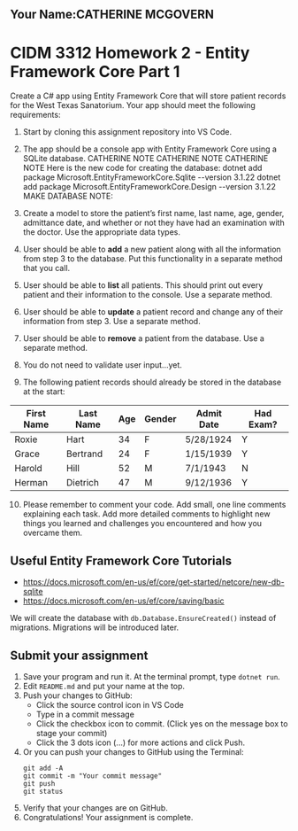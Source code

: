 ## Your Name:CATHERINE MCGOVERN

# CIDM 3312 Homework 2 - Entity Framework Core Part 1
Create a C# app using Entity Framework Core that will store patient records for the West Texas
Sanatorium. Your app should meet the following requirements:

1. Start by cloning this assignment repository into VS Code.
2. The app should be a console app with Entity Framework Core using a SQLite database.
CATHERINE NOTE
CATHERINE NOTE
CATHERINE NOTE
Here is the new code for creating the database:
dotnet add package Microsoft.EntityFrameworkCore.Sqlite --version 3.1.22
dotnet add package Microsoft.EntityFrameworkCore.Design --version 3.1.22
MAKE DATABASE NOTE:

3. Create a model to store the patient’s first name, last name, age, gender, admittance date, and whether or not they have had an examination with the doctor. Use the appropriate data types.
4. User should be able to **add** a new patient along with all the information from step 3 to the database. Put this functionality in a separate method that you call.
5. User should be able to **list** all patients. This should print out every patient and their information to the console. Use a separate method.
6. User should be able to **update** a patient record and change any of their information from step 3. Use a separate method.
7. User should be able to **remove** a patient from the database. Use a separate method.
8. You do not need to validate user input...yet.
9. The following patient records should already be stored in the database at the start:

  | First Name  | Last Name   | Age | Gender | Admit Date | Had Exam? |
  | ----------- | ----------- | --- | ------ | ---------- | --------- |
  | Roxie       | Hart        | 34  | F      | 5/28/1924  | Y         |
  | Grace       | Bertrand    | 24  | F      | 1/15/1939  | Y         |
  | Harold      | Hill        | 52  | M      | 7/1/1943   | N         |
  | Herman      | Dietrich    | 47  | M      | 9/12/1936  | Y         |

10. Please remember to comment your code. Add small, one line comments explaining each task. Add more detailed comments to highlight new things you learned and challenges you encountered and how you overcame them.

## Useful Entity Framework Core Tutorials
- https://docs.microsoft.com/en-us/ef/core/get-started/netcore/new-db-sqlite
- https://docs.microsoft.com/en-us/ef/core/saving/basic

We will create the database with `db.Database.EnsureCreated()` instead of migrations. Migrations will be introduced later.

## Submit your assignment
1. Save your program and run it. At the terminal prompt, type `dotnet run`.
2. Edit `README.md` and put your name at the top.
3. Push your changes to GitHub:
    - Click the source control icon in VS Code
    - Type in a commit message
    - Click the checkbox icon to commit. (Click yes on the message box to stage your commit)
    - Click the 3 dots icon (...) for more actions and click Push.
4. Or you can push your changes to GitHub using the Terminal:
    ```
    git add -A
    git commit -m "Your commit message"
    git push
    git status
    ```
5. Verify that your changes are on GitHub.
6. Congratulations! Your assignment is complete.
